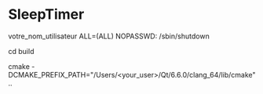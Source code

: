# SleepTimer

votre_nom_utilisateur ALL=(ALL) NOPASSWD: /sbin/shutdown




cd build

cmake -DCMAKE_PREFIX_PATH="/Users/<your_user>/Qt/6.6.0/clang_64/lib/cmake" ..


